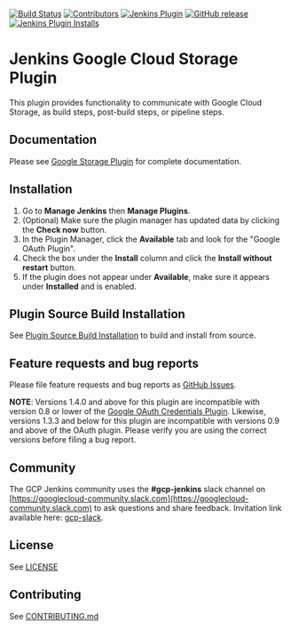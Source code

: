 <!--
 Copyright 2013 Google LLC

 Licensed under the Apache License, Version 2.0 (the "License"); you may not use this file except in
 compliance with the License. You may obtain a copy of the License at

        https://www.apache.org/licenses/LICENSE-2.0

 Unless required by applicable law or agreed to in writing, software distributed under the License
 is distributed on an "AS IS" BASIS, WITHOUT WARRANTIES OR CONDITIONS OF ANY KIND, either express or
 implied. See the License for the specific language governing permissions and limitations under the
 License.
-->
[![Build Status](https://ci.jenkins.io/job/Plugins/job/google-storage-plugin/job/master/badge/icon)](https://ci.jenkins.io/job/Plugins/job/google-storage-plugin/job/develop/)
[![Contributors](https://img.shields.io/github/contributors/jenkinsci/google-storage-plugin.svg)](https://github.com/jenkinsci/google-storage-plugin/graphs/contributors)
[![Jenkins Plugin](https://img.shields.io/jenkins/plugin/v/google-storage-plugin.svg)](https://plugins.jenkins.io/google-storage-plugin)
[![GitHub release](https://img.shields.io/github/v/tag/jenkinsci/google-storage-plugin?label=changelog)](https://github.com/jenkinsci/google-storage-plugin/blob/develop/CHANGELOG.md)
[![Jenkins Plugin Installs](https://img.shields.io/jenkins/plugin/i/google-storage-plugin.svg?color=blue)](https://plugins.jenkins.io/google-storage-plugin)

Jenkins Google Cloud Storage Plugin
===================================

This plugin provides functionality to communicate with Google Cloud Storage, as build steps,
post-build steps, or pipeline steps.

## Documentation
Please see [Google Storage Plugin](docs/home.md) for complete documentation.

## Installation
1. Go to **Manage Jenkins** then **Manage Plugins**.
1. (Optional) Make sure the plugin manager has updated data by clicking the **Check now** button.
1. In the Plugin Manager, click the **Available** tab and look for the "Google OAuth Plugin".
1. Check the box under the **Install** column and click the **Install without restart** button.
1. If the plugin does not appear under **Available**, make sure it appears under **Installed** and
is enabled.
 
## Plugin Source Build Installation
See [Plugin Source Build Installation](docs/source_build_installation.md) to build and install from
source.

## Feature requests and bug reports
Please file feature requests and bug reports as [GitHub Issues](https://github.com/jenkinsci/google-storage-plugin/issues).

**NOTE**: Versions 1.4.0 and above for this plugin are incompatible with version 0.8 or lower of the
[Google OAuth Credentials Plugin](https://github.com/jenkinsci/google-oauth-plugin). Likewise,
versions 1.3.3 and below for this plugin are incompatible with versions 0.9 and above of the OAuth
plugin. 
Please verify you are using the correct versions before filing a bug report.

## Community
The GCP Jenkins community uses the **#gcp-jenkins** slack channel on
[https://googlecloud-community.slack.com](https://googlecloud-community.slack.com)
to ask questions and share feedback. Invitation link available
here: [gcp-slack](https://cloud.google.com/community#home-support).

## License
See [LICENSE](LICENSE)

## Contributing
See [CONTRIBUTING.md](CONTRIBUTING.md)
